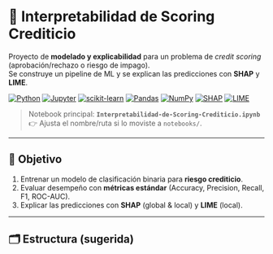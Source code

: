 # 🧠 Interpretabilidad de Scoring Crediticio

Proyecto de **modelado y explicabilidad** para un problema de *credit scoring* (aprobación/rechazo o riesgo de impago).  
Se construye un pipeline de ML y se explican las predicciones con **SHAP** y **LIME**.

[![Python](https://img.shields.io/badge/Python-3776AB?logo=python&logoColor=white)]()
[![Jupyter](https://img.shields.io/badge/Jupyter-F37626?logo=jupyter&logoColor=white)]()
[![scikit-learn](https://img.shields.io/badge/Scikit--learn-F7931E?logo=scikitlearn&logoColor=white)]()
[![Pandas](https://img.shields.io/badge/Pandas-150458?logo=pandas&logoColor=white)]()
[![NumPy](https://img.shields.io/badge/NumPy-013243?logo=numpy&logoColor=white)]()
[![SHAP](https://img.shields.io/badge/SHAP-black)]()
[![LIME](https://img.shields.io/badge/LIME-darkgreen)]()

> Notebook principal: **`Interpretabilidad-de-Scoring-Crediticio.ipynb`**  
> 👉 Ajusta el nombre/ruta si lo moviste a `notebooks/`.

---

## 🎯 Objetivo
1. Entrenar un modelo de clasificación binaria para **riesgo crediticio**.  
2. Evaluar desempeño con **métricas estándar** (Accuracy, Precision, Recall, F1, ROC-AUC).  
3. Explicar las predicciones con **SHAP** (global & local) y **LIME** (local).  

---

## 🗂️ Estructura (sugerida)
